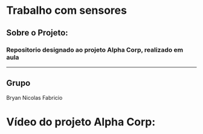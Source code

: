 # Trabalho com sensores

## Sobre o Projeto:
### Repositorio designado ao projeto Alpha Corp, realizado em aula
---
## Grupo
Bryan
Nicolas
Fabricio

# Vídeo do projeto Alpha Corp:
